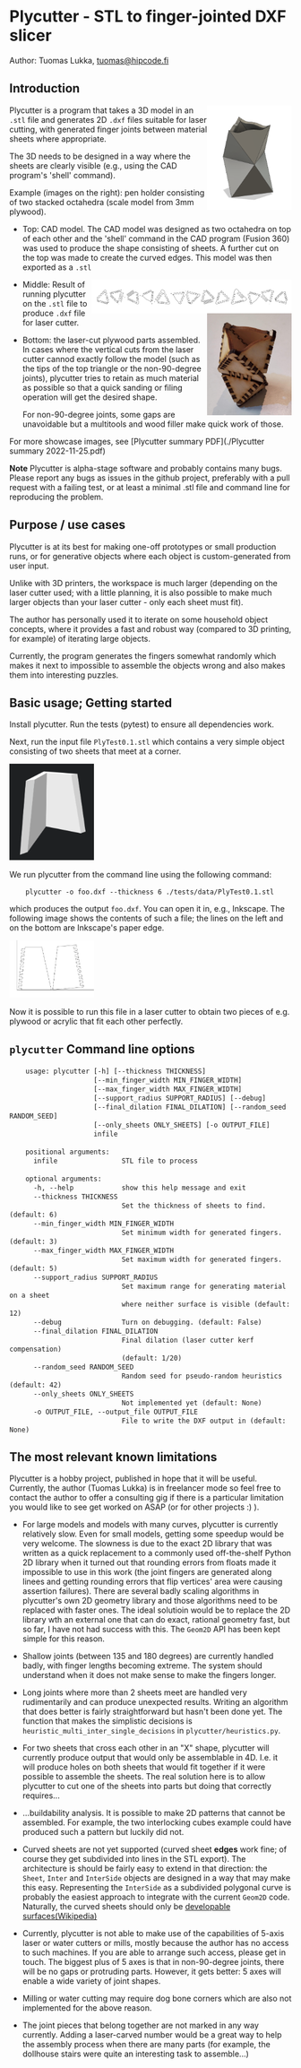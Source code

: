 # Plycutter - STL to finger-jointed DXF slicer

Author: Tuomas Lukka, tuomas@hipcode.fi

## Introduction

<img align="right" src="biocta-1.png" alt="CAD model" width="30%"/>

Plycutter is a program that takes a 3D model in an `.stl` file and
generates 2D `.dxf` files suitable for laser cutting, with generated
finger joints between material sheets where appropriate.

The 3D needs to
be designed in a way where the sheets are clearly visible
(e.g., using the CAD program's 'shell' command).

Example (images on the right): pen holder consisting of two stacked octahedra
(scale model from 3mm plywood).

* Top: CAD model. The CAD model was designed as two
  octahedra on top of each other and the 'shell' command
  in the CAD program (Fusion 360) was used to produce
  the shape consisting of sheets. A further cut on the top
  was made to create the curved edges.
  This model was then exported as a `.stl`

<img align="right" src="biocta-pattern.png" alt="CAD model" width="71%"/>
<img align="right" src="biocta-cut-1.jpg" alt="Laser cut output, assembled" width="30%"/>

* Middle:
  Result of running plycutter on the `.stl` file
  to produce `.dxf` file for laser cutter.

* Bottom: the laser-cut plywood parts assembled.
  In cases where the vertical cuts from the laser cutter
  cannod exactly follow the model (such as the tips of the top
  triangle or the non-90-degree joints),
  plycutter tries to retain as much material as possible
  so that a quick sanding or filing operation will get
  the desired shape.

  For non-90-degree joints, some gaps are unavoidable but
  a multitools and wood filler make quick work of those.


For more showcase images, see [Plycutter summary PDF](./Plycutter summary 2022-11-25.pdf)

**Note** Plycutter is alpha-stage software and probably contains
many bugs. Please report any bugs as issues in the github project,
preferably with a pull request with a failing test,
or at least a minimal .stl file and command line for reproducing
the problem.

## Purpose / use cases

Plycutter is at its best for making one-off prototypes
or small production runs, or for generative objects
where each object is custom-generated from user input.

Unlike with 3D printers, the workspace is much larger
(depending on the laser cutter used; with a little planning,
it is also possible to make much larger objects than your
laser cutter - only each sheet must fit).

The author has personally used it to iterate on some household
object concepts, where it provides a fast and robust way
(compared to 3D printing, for example) of iterating
large objects.

Currently, the program generates the fingers somewhat randomly
which makes it next to impossible to assemble the objects
wrong and also makes them into interesting puzzles.

## Basic usage; Getting started


Install plycutter. Run the tests (pytest) to ensure all dependencies work.

Next, run the input file `PlyTest0.1.stl` which contains a very
simple object consisting of two sheets that meet at a corner.

<img src="plytest0.1.stl.png" alt="STL contents" width="30%"/>

We run plycutter from the command line using the following command:

        plycutter -o foo.dxf --thickness 6 ./tests/data/PlyTest0.1.stl

which produces the output `foo.dxf`. You can open it in, e.g., Inkscape.
The following image shows the contents of such a file;
the lines on the left and on the bottom are Inkscape's paper edge.

<img src="plytest0.1.dxf.png" alt="STL contents" width="30%"/>

Now it is possible to run this file in a laser cutter to obtain
two pieces of e.g. plywood or acrylic that
fit each other perfectly.


## `plycutter` Command line options

        usage: plycutter [-h] [--thickness THICKNESS]
                         [--min_finger_width MIN_FINGER_WIDTH]
                         [--max_finger_width MAX_FINGER_WIDTH]
                         [--support_radius SUPPORT_RADIUS] [--debug]
                         [--final_dilation FINAL_DILATION] [--random_seed RANDOM_SEED]
                         [--only_sheets ONLY_SHEETS] [-o OUTPUT_FILE]
                         infile

        positional arguments:
          infile                STL file to process

        optional arguments:
          -h, --help            show this help message and exit
          --thickness THICKNESS
                                Set the thickness of sheets to find. (default: 6)
          --min_finger_width MIN_FINGER_WIDTH
                                Set minimum width for generated fingers. (default: 3)
          --max_finger_width MAX_FINGER_WIDTH
                                Set maximum width for generated fingers. (default: 5)
          --support_radius SUPPORT_RADIUS
                                Set maximum range for generating material on a sheet
                                where neither surface is visible (default: 12)
          --debug               Turn on debugging. (default: False)
          --final_dilation FINAL_DILATION
                                Final dilation (laser cutter kerf compensation)
                                (default: 1/20)
          --random_seed RANDOM_SEED
                                Random seed for pseudo-random heuristics (default: 42)
          --only_sheets ONLY_SHEETS
                                Not implemented yet (default: None)
          -o OUTPUT_FILE, --output_file OUTPUT_FILE
                                File to write the DXF output in (default: None)

## The most relevant known limitations

Plycutter is a hobby project, published in hope that it will be
useful.  Currently, the author (Tuomas Lukka) is in freelancer mode
so feel free to contact the author to offer a consulting gig if
there is a particular limitation you would like to see get worked
on ASAP (or for other projects :) ).

* For large models and models with many curves, plycutter is
  currently relatively slow.
  Even for small models, getting some speedup would be
  very welcome.
  The slowness is due to the exact 2D library that was written
  as a quick replacement to a commonly used
  off-the-shelf Python 2D library when it turned
  out that rounding errors from floats
  made it impossible to use
  in this work (the joint fingers are generated along linees
  and getting rounding errors that flip vertices'
  area were causing assertion failures).
  There are several badly scaling algorithms in plycutter's
  own 2D geometry library and those
  algorithms need to be replaced with faster
  ones.
  The ideal solutioin would be to replace the 2D library
  wth an external one that
  can do exact, rational geometry fast, but so far,
  I have not had success with this.
  The `Geom2D` API has been kept simple for this reason.

* Shallow joints (between 135 and 180 degrees)
  are currently handled badly, with finger lengths becoming
  extreme.
  The system should understand when it does not make sense
  to make the fingers longer.

* Long joints where more than 2 sheets meet are handled very
  rudimentarily and can produce unexpected results.
  Writing an algorithm that does better is fairly
  straightforward but hasn't been done yet.
  The function that makes the simplistic decisions is
  `heuristic_multi_inter_single_decisions`
  in `plycutter/heuristics.py`. 

* For two sheets that cross each other in an "X" shape,
  plycutter will currently produce output that would only
  be assemblable in 4D. I.e. it will produce holes on both
  sheets that would fit together if it were possible
  to assemble the sheets. The real solution here is to allow
  plycutter to cut one of the sheets into parts but doing
  that correctly requires...

* ...buildability analysis. It is possible to make 2D patterns
  that cannot be assembled. For example, the two interlocking
  cubes example could have produced such a pattern but luckily
  did not.

* Curved sheets are not yet supported (curved sheet **edges**
  work fine; of course they get subdivided into
  lines in the STL export).
  The architecture is should be fairly easy
  to extend in that direction:
  the `Sheet`, `Inter` and `InterSide` objects are designed
  in a way that may make this easy.
  Representing the `InterSide` as a subdivided polygonal
  curve is probably the easiest approach to integrate
  with the current `Geom2D` code.
  Naturally, the curved sheets should only be [developable
  surfaces(Wikipedia)](https://en.wikipedia.org/wiki/Developable_surface)

* Currently, plycutter is not able to make use of the capabilities
  of 5-axis laser or water cutters or mills,
  mostly because the author has no access to such machines.
  If you are able to arrange such access, please get in touch.
  The biggest plus of 5 axes is that in non-90-degree joints,
  there will be no gaps or protruding parts.
  However, it gets better: 5 axes will enable a wide
  variety of joint shapes.

* Milling or water cutting may require dog bone corners which
  are also not implemented for the above reason.

* The joint pieces that belong together are not marked in any way
  currently. Adding a laser-carved number would be a great way
  to help the assembly process when there are many parts
  (for example, the dollhouse stairs were quite an interesting
  task to assemble...)

